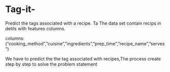 # Tag-it-

Predict the tags associated with a recipe.
Ta
The data set contain recips in detils with features columns.

columns:(”cooking_method”,”cuisine”,”ingredients”,”prep_time”,”recipe_name”,”serves”)

We have to predict the the tag associated with recipes,The process create step by step to solve the problem statement
